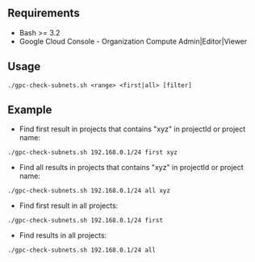 ## Requirements

- Bash >= 3.2
- Google Cloud Console - Organization Compute Admin|Editor|Viewer 

## Usage

```
./gpc-check-subnets.sh <range> <first|all> [filter]
```
  
## Example
  
- Find first result in projects that contains "xyz" in projectId or project name:
```
./gpc-check-subnets.sh 192.168.0.1/24 first xyz
```
  
- Find all results in projects that contains "xyz" in projectId or project name:
```
./gpc-check-subnets.sh 192.168.0.1/24 all xyz
```
  
- Find first result in all projects:
```
./gpc-check-subnets.sh 192.168.0.1/24 first
```
- Find results in all projects:
```
./gpc-check-subnets.sh 192.168.0.1/24 all
```
